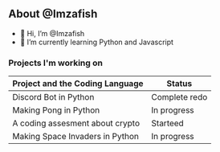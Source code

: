 ## About @Imzafish
- 👋 Hi, I’m @Imzafish
- 🌱 I’m currently learning Python and Javascript
 
### Projects I'm working on
 | Project and the Coding Language| Status      |
 |--------------------------------|-------------|
 | Discord Bot in Python          |Complete redo|
 | Making Pong in Python          | In progress | 
 | A coding assesment about crypto| Starteed    |
 | Making Space Invaders in Python| In progress |


<!---
Imzafish/Imzafish is a ✨ special ✨ repository because its `README.md` (this file) appears on your GitHub profile.
You can click the Preview link to take a look at your changes.
--->
